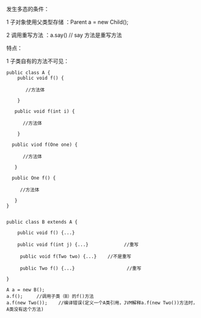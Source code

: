 发生多态的条件：

1 子对象使用父类型存储 ：Parent a = new Child();

2 调用重写方法 ：a.say()         // say 方法是重写方法

特点：

1 子类自有的方法不可见：

```
public class A {   
    public void f() {  

       //方法体  

    }  

   public void f(int i) {  

      //方法体   

    }  

  public viod f(One one) {  

      //方法体  

   }  

  public One f() {  

     //方法体  

   }  
}  


public class B extends A {  
  
    public void f() {...}     

    public void f(int j) {...}             //重写  

     public void f(Two two) {...}    //不是重写  

     public Two f() {...}                   //重写  

}

A a = new B();  
a.f();     //调用子类（B）的f()方法  
a.f(new Two());    //编译错误(定义一个A类引用，JVM解释a.f(new Two())方法时，A类没有这个方法)  
```

